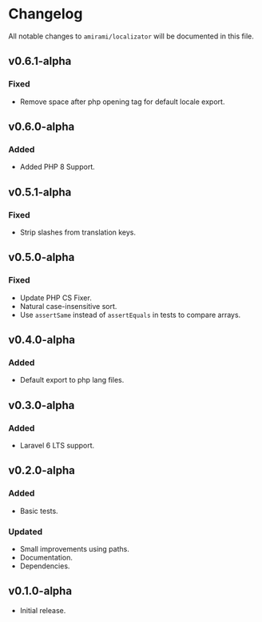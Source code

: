# Changelog

All notable changes to `amirami/localizator` will be documented in this file.

## v0.6.1-alpha

### Fixed

- Remove space after php opening tag for default locale export.

## v0.6.0-alpha

### Added

- Added PHP 8 Support.

## v0.5.1-alpha

### Fixed

- Strip slashes from translation keys.

## v0.5.0-alpha

### Fixed

- Update PHP CS Fixer.
- Natural case-insensitive sort.
- Use `assertSame` instead of `assertEquals` in tests to compare arrays.

## v0.4.0-alpha

### Added

- Default export to php lang files.

## v0.3.0-alpha

### Added
- Laravel 6 LTS support.

## v0.2.0-alpha

### Added
- Basic tests.

### Updated
- Small improvements using paths.
- Documentation.
- Dependencies.

## v0.1.0-alpha

- Initial release.
